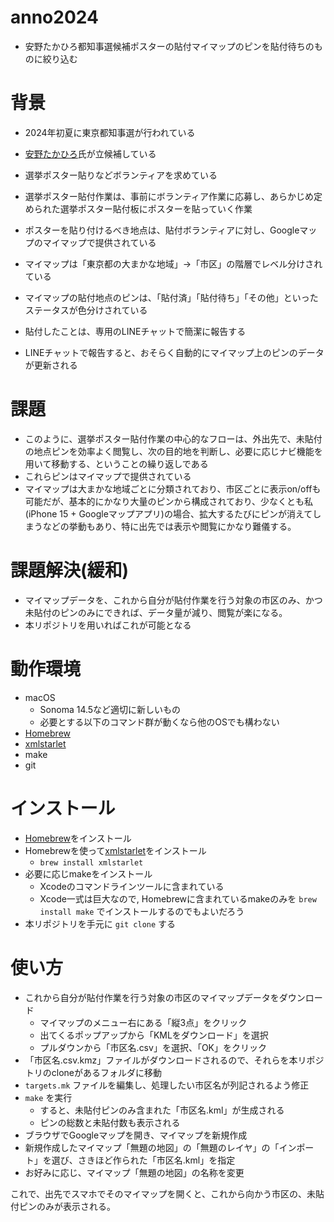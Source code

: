 # anno2024

* 安野たかひろ都知事選候補ポスターの貼付マイマップのピンを貼付待ちのものに絞り込む

# 背景

* 2024年初夏に東京都知事選が行われている
* [安野たかひろ](https://github.com/takahiroanno2024)氏が立候補している
* 選挙ポスター貼りなどボランティアを求めている
* 選挙ポスター貼付作業は、事前にボランティア作業に応募し、あらかじめ定められた選挙ポスター貼付板にポスターを貼っていく作業

* ポスターを貼り付けるべき地点は、貼付ボランティアに対し、Googleマップのマイマップで提供されている
* マイマップは「東京都の大まかな地域」→「市区」の階層でレベル分けされている
* マイマップの貼付地点のピンは、「貼付済」「貼付待ち」「その他」といったステータスが色分けされている
* 貼付したことは、専用のLINEチャットで簡潔に報告する
* LINEチャットで報告すると、おそらく自動的にマイマップ上のピンのデータが更新される

# 課題

* このように、選挙ポスター貼付作業の中心的なフローは、外出先で、未貼付の地点ピンを効率よく閲覧し、次の目的地を判断し、必要に応じナビ機能を用いて移動する、ということの繰り返しである
* これらピンはマイマップで提供されている
* マイマップは大まかな地域ごとに分類されており、市区ごとに表示on/offも可能だが、基本的にかなり大量のピンから構成されており、少なくとも私(iPhone 15 + Googleマップアプリ)の場合、拡大するたびにピンが消えてしまうなどの挙動もあり、特に出先では表示や閲覧にかなり難儀する。

# 課題解決(緩和)

* マイマップデータを、これから自分が貼付作業を行う対象の市区のみ、かつ未貼付のピンのみにできれば、データ量が減り、閲覧が楽になる。
* 本リポジトリを用いればこれが可能となる

# 動作環境

- macOS
  - Sonoma 14.5など適切に新しいもの
  - 必要とする以下のコマンド群が動くなら他のOSでも構わない
- [Homebrew](https://brew.sh/ja/)
- [xmlstarlet](https://xmlstar.sourceforge.net/)
- make
- git

# インストール

- [Homebrew](https://brew.sh/ja/)をインストール
- Homebrewを使って[xmlstarlet](https://xmlstar.sourceforge.net/)をインストール
  - `brew install xmlstarlet`
- 必要に応じmakeをインストール
  - Xcodeのコマンドラインツールに含まれている
  - Xcode一式は巨大なので, Homebrewに含まれているmakeのみを `brew install make` でインストールするのでもよいだろう
- 本リポジトリを手元に `git clone` する

# 使い方

- これから自分が貼付作業を行う対象の市区のマイマップデータをダウンロード
  - マイマップのメニュー右にある「縦3点」をクリック
  - 出てくるポップアップから「KMLをダウンロード」を選択
  - プルダウンから「市区名.csv」を選択、「OK」をクリック
- 「市区名.csv.kmz」ファイルがダウンロードされるので、それらを本リポジトリのcloneがあるフォルダに移動
- `targets.mk` ファイルを編集し、処理したい市区名が列記されるよう修正
- `make` を実行
  - すると、未貼付ピンのみ含まれた「市区名.kml」が生成される
  - ピンの総数と未貼付数も表示される
- ブラウザでGoogleマップを開き、マイマップを新規作成
- 新規作成したマイマップ「無題の地図」の「無題のレイヤ」の「インポート」を選び、さきほど作られた「市区名.kml」を指定
- お好みに応じ、マイマップ「無題の地図」の名称を変更

これで、出先でスマホでそのマイマップを開くと、これから向かう市区の、未貼付ピンのみが表示される。

